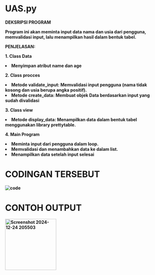 # UAS.py

<b> DEKSRIPSI PROGRAM

<p>Program ini akan meminta input data nama dan usia dari pengguna, memvalidasi input, lalu menampilkan hasil dalam bentuk tabel.</p>

<p> PENJELASAN: </p>
<p>1. Class Data</p>
<li>Menyimpan atribut name dan age</li>
<p>2. Class procces</p>
<li>Metode validate_input: Memvalidasi input pengguna (nama tidak kosong dan usia berupa angka positif).</li>
<li>Metode create_data: Membuat objek Data berdasarkan input yang sudah divalidasi</li>
<p>3. Class view</p>
<li>Metode display_data: Menampilkan data dalam bentuk tabel menggunakan library prettytable.</li>
<p>4. Main Program</p>
<li>Meminta input dari pengguna dalam loop.</li>
<li>Memvalidasi dan menambahkan data ke dalam list.</li>
<li>Menampilkan data setelah input selesai</li>

# CODINGAN TERSEBUT
![code](https://github.com/user-attachments/assets/9571c894-5140-4e9e-9d74-949fcbe58830)

# CONTOH OUTPUT 

<img width="166" alt="Screenshot 2024-12-24 205503" src="https://github.com/user-attachments/assets/fa43ac06-3622-414d-b7ed-17cab0f3e07d" />
